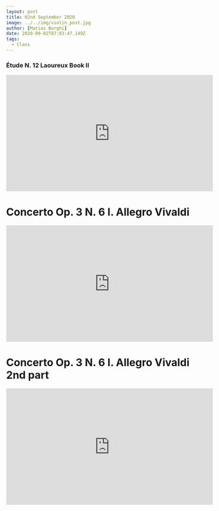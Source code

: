 ```yaml
---
layout: post
title: 02nd September 2020
image: ../../img/violin_post.jpg
author: [Matias Borghi]
date: 2020-09-02T07:03:47.149Z
tags:
  - Class
---
```


### Étude N. 12 Laoureux Book II

<iframe width="560" height="315" src="https://www.youtube.com/embed/6DvsPs4aNIk" frameborder="0" allow="accelerometer; autoplay; encrypted-media; gyroscope; picture-in-picture" allowfullscreen></iframe>

# Concerto Op. 3 N. 6 I. Allegro Vivaldi

<iframe width="560" height="315" src="https://www.youtube.com/embed/GgRwf3mCsHY" frameborder="0" allow="accelerometer; autoplay; encrypted-media; gyroscope; picture-in-picture" allowfullscreen></iframe>

# Concerto Op. 3 N. 6 I. Allegro Vivaldi 2nd part

<iframe width="560" height="315" src="https://www.youtube.com/embed/-cFz0XkzJVE" frameborder="0" allow="accelerometer; autoplay; encrypted-media; gyroscope; picture-in-picture" allowfullscreen></iframe>